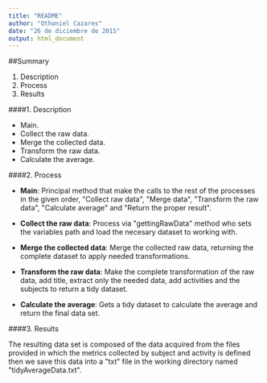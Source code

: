 ```yaml
---
title: "README"
author: "Othoniel Cazares"
date: "26 de diciembre de 2015"
output: html_document
---
```


##Summary

  1. Description
  2. Process
  3. Results


####1. Description
  
  * Main.
  * Collect the raw data.
  * Merge the collected data.
  * Transform the raw data.
  * Calculate the average.

####2. Process

  * **Main**: Principal method that make the calls to the rest of the processes in the given order, "Collect raw data", "Merge data", "Transform the raw data", "Calculate average" and "Return the proper result".
  
  * **Collect the raw data**: Process via "gettingRawData" method who sets the variables path and load the necesary dataset to working with.
  
  * **Merge the collected data**: Merge the collected raw data, returning the complete dataset to apply needed transformations.
  
  * **Transform the raw data**: Make the complete transformation of the raw data, add title, extract only the needed data, add activities and the subjects to return a tidy dataset.
  
  * **Calculate the average**: Gets a tidy dataset to calculate the average and return the final data set.
  
####3. Results

  The resulting data set is composed of the data acquired from the files provided in which the metrics collected by subject and activity is defined then we save this data into a "txt" file in the working directory named "tidyAverageData.txt".